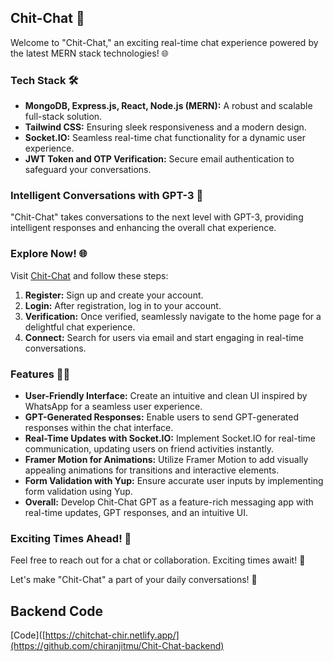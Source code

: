 ## Chit-Chat 🚀

Welcome to "Chit-Chat," an exciting real-time chat experience powered by the latest MERN stack technologies! 🌐

### Tech Stack 🛠️

- **MongoDB, Express.js, React, Node.js (MERN):** A robust and scalable full-stack solution.
- **Tailwind CSS:** Ensuring sleek responsiveness and a modern design.
- **Socket.IO:** Seamless real-time chat functionality for a dynamic user experience.
- **JWT Token and OTP Verification:** Secure email authentication to safeguard your conversations.

### Intelligent Conversations with GPT-3 💬

"Chit-Chat" takes conversations to the next level with GPT-3, providing intelligent responses and enhancing the overall chat experience.

### Explore Now! 🌐

Visit [Chit-Chat](https://chitchat-chir.netlify.app/) and follow these steps:

1. **Register:** Sign up and create your account.
2. **Login:** After registration, log in to your account.
3. **Verification:** Once verified, seamlessly navigate to the home page for a delightful chat experience.
4. **Connect:** Search for users via email and start engaging in real-time conversations.

### Features 👩‍💻

- **User-Friendly Interface:** Create an intuitive and clean UI inspired by WhatsApp for a seamless user experience.
- **GPT-Generated Responses:** Enable users to send GPT-generated responses within the chat interface.
- **Real-Time Updates with Socket.IO:** Implement Socket.IO for real-time communication, updating users on friend activities instantly.
- **Framer Motion for Animations:** Utilize Framer Motion to add visually appealing animations for transitions and interactive elements.
- **Form Validation with Yup:** Ensure accurate user inputs by implementing form validation using Yup.
- **Overall:** Develop Chit-Chat GPT as a feature-rich messaging app with real-time updates, GPT responses, and an intuitive UI.

### Exciting Times Ahead! 🌟

Feel free to reach out for a chat or collaboration. Exciting times await! 📧

Let's make "Chit-Chat" a part of your daily conversations! 🚀

## Backend Code
[Code]([https://chitchat-chir.netlify.app/](https://github.com/chiranjitmu/Chit-Chat-backend)
